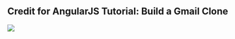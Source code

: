 ## Credit for AngularJS Tutorial: Build a Gmail Clone
[![](http://i.imgur.com/zW9JKKA.png)](http://www.thinkful.com/learn/angularjs-tutorial-build-a-gmail-clone/)
